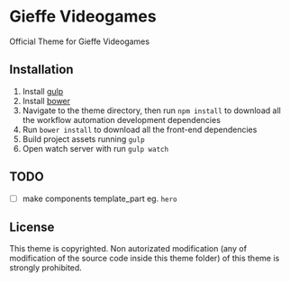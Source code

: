 # Gieffe Videogames

Official Theme for Gieffe Videogames

## Installation

1. Install [gulp](http://gulpjs.com)
2. Install [bower](https://bower.io/)
3. Navigate to the theme directory, then run `npm install` to download all the workflow automation development dependencies
4. Run `bower install` to download all the front-end dependencies
5. Build project assets running `gulp`
6. Open watch server with run `gulp watch`

## TODO

- [ ] make components template_part eg. `hero`

## License

This theme is copyrighted. Non autorizated modification (any of modification of the source code inside this theme folder) of this theme is strongly prohibited.
